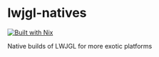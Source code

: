 # lwjgl-natives

[![Built with Nix](https://builtwithnix.org/badge.svg)](https://builtwithnix.org)

Native builds of LWJGL for more exotic platforms
